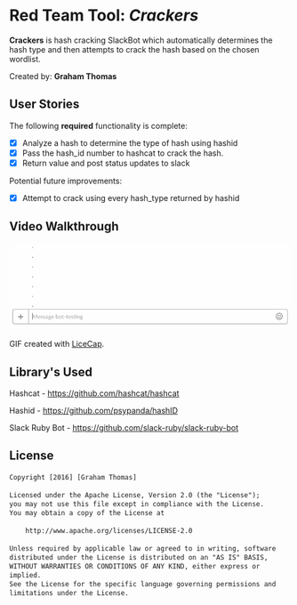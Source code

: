 # Red Team Tool: *Crackers*

**Crackers** is hash cracking SlackBot which automatically determines the hash type and then attempts to crack the hash based on the chosen wordlist.

Created by: **Graham Thomas**

## User Stories

The following **required** functionality is complete:
* [X] Analyze a hash to determine the type of hash using hashid
* [X] Pass the hash_id number to hashcat to crack the hash.
* [X] Return value and post status updates to slack

Potential future improvements:
* [X] Attempt to crack using every hash_type returned by hashid


## Video Walkthrough


![alt text](https://github.com/GrahamMThomas/Crackers/blob/master/images/Crackers_example.gif "Demo")

GIF created with [LiceCap](http://www.cockos.com/licecap/).

## Library's Used
Hashcat - https://github.com/hashcat/hashcat

Hashid - https://github.com/psypanda/hashID

Slack Ruby Bot - https://github.com/slack-ruby/slack-ruby-bot


## License

    Copyright [2016] [Graham Thomas]

    Licensed under the Apache License, Version 2.0 (the "License");
    you may not use this file except in compliance with the License.
    You may obtain a copy of the License at

        http://www.apache.org/licenses/LICENSE-2.0

    Unless required by applicable law or agreed to in writing, software
    distributed under the License is distributed on an "AS IS" BASIS,
    WITHOUT WARRANTIES OR CONDITIONS OF ANY KIND, either express or implied.
    See the License for the specific language governing permissions and
    limitations under the License.
